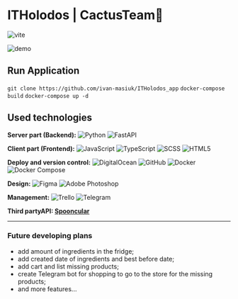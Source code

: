 # ITHolodos | CactusTeam🌵

![vite](https://user-images.githubusercontent.com/45178554/217112665-581734b9-d550-461f-aedd-0110ca4fb969.svg)

![demo](https://user-images.githubusercontent.com/45178554/217112593-e09f7e55-3a66-4cb9-a37e-13cce78b8109.gif)

## Run Application
`git clone https://github.com/ivan-masiuk/ITHolodos_app`
`docker-compose build`
`docker-compose up -d`

## Used technologies
**Server part (Backend):** ![Python](https://img.shields.io/badge/python-0174DF?style=for-the-badge&logo=python&logoColor=ffdd54) ![FastAPI](https://img.shields.io/badge/FastAPI-088A85?style=for-the-badge&logo=fastapi&logoColor=white)


**Client part (Frontend):** ![JavaScript](https://img.shields.io/badge/JavaScript-FFBF00?style=for-the-badge&logo=JavaScript&logoColor=black) ![TypeScript](https://img.shields.io/badge/TypeScript-0174DF?style=for-the-badge&logo=TypeScript&logoColor=black)  ![SCSS](https://img.shields.io/badge/SCSS-0174DF?style=for-the-badge&logo=scss&logoColor=black) ![HTML5](https://img.shields.io/badge/HTML5-FFBF64?style=for-the-badge&logo=HTML5&logoColor=black)

**Deploy and version control:** ![DigitalOcean](https://img.shields.io/badge/DigitalOcean-0080FF?style=for-the-badge&logo=DigitalOcean&logoColor=white) ![GitHub](https://img.shields.io/badge/github-585858?style=for-the-badge&logo=github&logoColor=white) ![Docker](https://img.shields.io/badge/Docker-0080FF?style=for-the-badge&logo=docker&logoColor=white) ![Docker Compose](https://img.shields.io/badge/DockerCompose-0080FF?style=for-the-badge&logo=docker-compose&logoColor=white)


**Design:** ![Figma](https://img.shields.io/badge/figma-%23F24E1E.svg?style=for-the-badge&logo=figma&logoColor=white) ![Adobe Photoshop](https://img.shields.io/badge/adobe%20Photoshop-%230489B1.svg?style=for-the-badge&logo=adobephotoshop&logoColor=white)


**Management:** ![Trello](https://img.shields.io/badge/Trello-0080FF?style=for-the-badge&logo=Trello&logoColor=white) ![Telegram](https://img.shields.io/badge/Telegram-2CA5E0?style=for-the-badge&logo=telegram&logoColor=white)

**Third partyAPI:  [Spooncular](https://spoonacular.com/ "Spooncular")**

----
### Future developing plans

- add amount of ingredients in the fridge;
- add created date of ingredients and best before date;
- add cart and list missing products;
- create Telegram bot for shopping to go to the store for the missing products;
- and more features...
